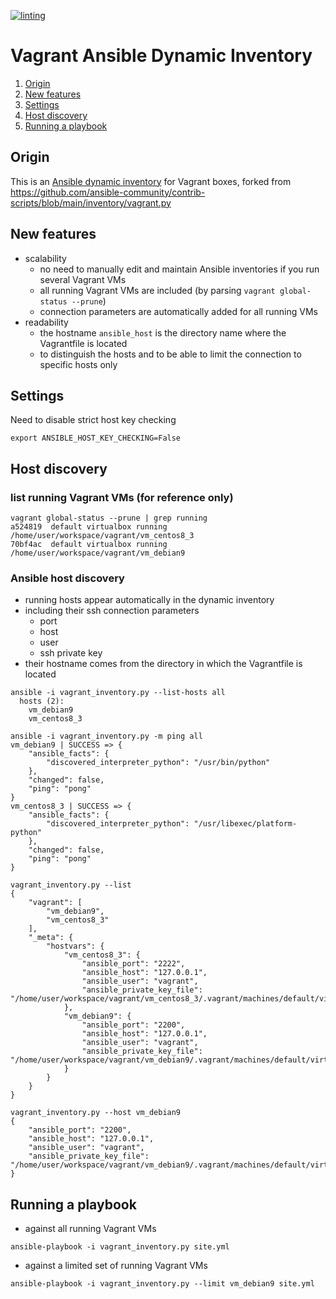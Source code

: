 [![linting](https://github.com/horni23/vagrant-ansible-dynamic-inventory/actions/workflows/lint.yaml/badge.svg)](https://github.com/horni23/vagrant-ansible-dynamic-inventory/actions/workflows/lint.yaml)

# Vagrant Ansible Dynamic Inventory
1. [Origin](#origin)
2. [New features](#new-features)
3. [Settings](#settings)
4. [Host discovery](#host-discovery)
5. [Running a playbook](#running-a-playbook)

## Origin
This is an [Ansible dynamic inventory](https://docs.ansible.com/ansible/latest/inventory_guide/intro_dynamic_inventory.html) for Vagrant boxes, forked from https://github.com/ansible-community/contrib-scripts/blob/main/inventory/vagrant.py

## New features
- scalability
    - no need to manually edit and maintain Ansible inventories if you run several Vagrant VMs 
    - all running Vagrant VMs are included (by parsing `vagrant global-status --prune`)
    - connection parameters are automatically added for all running VMs
- readability
    - the hostname `ansible_host` is the directory name where the Vagrantfile is located
    - to distinguish the hosts and to be able to limit the connection to specific hosts only

## Settings
Need to disable strict host key checking
```
export ANSIBLE_HOST_KEY_CHECKING=False
```

## Host discovery

### list running Vagrant VMs (for reference only)
```
vagrant global-status --prune | grep running
a524819  default virtualbox running  /home/user/workspace/vagrant/vm_centos8_3            
70bf4ac  default virtualbox running  /home/user/workspace/vagrant/vm_debian9              
```

### Ansible host discovery
- running hosts appear automatically in the dynamic inventory
- including their ssh connection parameters 
  - port
  - host
  - user
  - ssh private key
- their hostname comes from the directory in which the Vagrantfile is located
```
ansible -i vagrant_inventory.py --list-hosts all 
  hosts (2):
    vm_debian9
    vm_centos8_3
```

```
ansible -i vagrant_inventory.py -m ping all
vm_debian9 | SUCCESS => {
    "ansible_facts": {
        "discovered_interpreter_python": "/usr/bin/python"
    },
    "changed": false,
    "ping": "pong"
}
vm_centos8_3 | SUCCESS => {
    "ansible_facts": {
        "discovered_interpreter_python": "/usr/libexec/platform-python"
    },
    "changed": false,
    "ping": "pong"
}
```

```
vagrant_inventory.py --list                  
{
    "vagrant": [
        "vm_debian9", 
        "vm_centos8_3"
    ], 
    "_meta": {
        "hostvars": {
            "vm_centos8_3": {
                "ansible_port": "2222", 
                "ansible_host": "127.0.0.1", 
                "ansible_user": "vagrant", 
                "ansible_private_key_file": "/home/user/workspace/vagrant/vm_centos8_3/.vagrant/machines/default/virtualbox/private_key"
            }, 
            "vm_debian9": {
                "ansible_port": "2200", 
                "ansible_host": "127.0.0.1", 
                "ansible_user": "vagrant", 
                "ansible_private_key_file": "/home/user/workspace/vagrant/vm_debian9/.vagrant/machines/default/virtualbox/private_key"
            }
        }
    }
}
```

```
vagrant_inventory.py --host vm_debian9        
{
    "ansible_port": "2200", 
    "ansible_host": "127.0.0.1", 
    "ansible_user": "vagrant", 
    "ansible_private_key_file": "/home/user/workspace/vagrant/vm_debian9/.vagrant/machines/default/virtualbox/private_key"
}
```

## Running a playbook 

- against all running Vagrant VMs
```
ansible-playbook -i vagrant_inventory.py site.yml
```

- against a limited set of running Vagrant VMs
```
ansible-playbook -i vagrant_inventory.py --limit vm_debian9 site.yml
```
